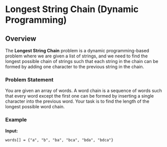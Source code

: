 # Longest String Chain (Dynamic Programming)

## Overview

The **Longest String Chain** problem is a dynamic programming-based problem where we are given a list of strings, and we need to find the longest possible chain of strings such that each string in the chain can be formed by adding one character to the previous string in the chain.

### Problem Statement

You are given an array of words. A word chain is a sequence of words such that every word except the first one can be formed by inserting a single character into the previous word. Your task is to find the length of the longest possible word chain.

### Example

**Input:**

```plaintext
words[] = {"a", "b", "ba", "bca", "bda", "bdca"}
